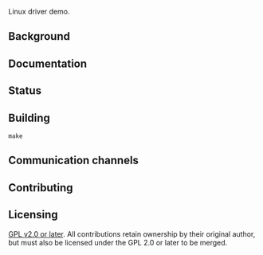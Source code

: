 Linux driver demo.

## Background

## Documentation

## Status

## Building

```
make
```

## Communication channels


## Contributing


## Licensing

[GPL v2.0 or later](https://www.gnu.org/licenses/old-licenses/gpl-2.0.en.html).
All contributions retain ownership by their original author, but must also
be licensed under the GPL 2.0 or later to be merged.
